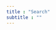 ```yaml
---
title : "Search"
subtitle : ""
---
```


<script async src="https://cse.google.com/cse.js?cx=6a6c47424576d7211"></script>
<div class="gcse-search"></div>
